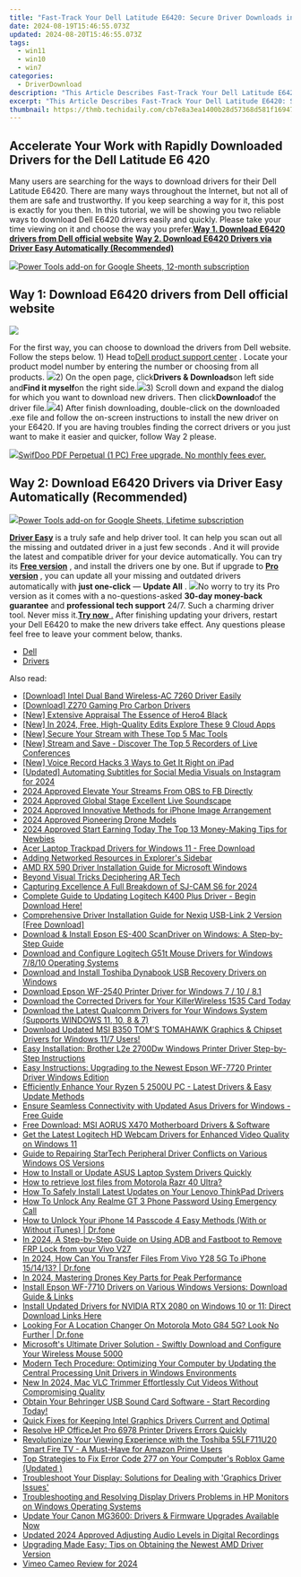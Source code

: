```yaml
---
title: "Fast-Track Your Dell Latitude E6420: Secure Driver Downloads in Minutes"
date: 2024-08-19T15:46:55.073Z
updated: 2024-08-20T15:46:55.073Z
tags:
  - win11
  - win10
  - win7
categories:
  - DriverDownload
description: "This Article Describes Fast-Track Your Dell Latitude E6420: Secure Driver Downloads in Minutes"
excerpt: "This Article Describes Fast-Track Your Dell Latitude E6420: Secure Driver Downloads in Minutes"
thumbnail: https://thmb.techidaily.com/cb7e8a3ea1400b28d57368d581f169474fb4983f5389a6a0053ebe83f3cfd779.jpg
---
```


## Accelerate Your Work with Rapidly Downloaded Drivers for the Dell Latitude E6 420

Many users are searching for the ways to download drivers for their Dell Latitude E6420\. There are many ways throughout the Internet, but not all of them are safe and trustworthy. If you keep searching a way for it, this post is exactly for you then. In this tutorial, we will be showing you two reliable ways to download Dell E6420 drivers easily and quickly. Please take your time viewing on it and choose the way you prefer.[**Way 1. Download E6420 drivers from Dell official website**](https://tools.techidaily.com/drivereasy/download/) [**Way 2. Download E6420 Drivers via Driver Easy Automatically (Recommended)**](https://www.drivereasy.com/knowledge/dell-e6420-drivers-download-easily-quickily/#WAY2)

<!-- affiliate ads begin -->
<a href="https://secure.2checkout.com/order/checkout.php?PRODS=4721564&QTY=1&AFFILIATE=108875&CART=1"><img src="https://secure.avangate.com/images/merchant/c14a8df1e1b4d5297e9cb30cb34d5a00/products/copy_power-tools-48.png" border="0">Power Tools add-on for Google Sheets, 12-month subscription</a>
<!-- affiliate ads end -->
## **Way 1: Download E6420 drivers from Dell official website**

<!-- affiliate ads begin -->
<a href="https://shop.systoolsgroup.com/affiliate.php?ACCOUNT=SYSTOOBY&AFFILIATE=108875&PATH=https%3A%2F%2Fwww.systoolsgroup.com%3FAFFILIATE%3D108875%26RESOURCE%3DSysTools%2BGmail%2BBackup"><img src="https://www.systoolsgroup.com/box/gmail-backup.png" border="0"></a>
<!-- affiliate ads end -->
For the first way, you can choose to download the drivers from Dell website. Follow the steps below. 1) Head to[Dell product support center](https://shop-links.co/link/?exclusive=1&publisher_slug=itechdaily19598&url=http%3A%2F%2Fwww.dell.com%2Fsupport%2Fhome%2Fus%2Fen%2F04) . Locate your product model number by entering the number or choosing from all products. ![](https://images.drivereasy.com/wp-content/uploads/2017/06/3-17.png)2) On the open page, click**Drivers & Downloads**on left side and**Find it myself**on the right side.![](https://images.drivereasy.com/wp-content/uploads/2017/06/1-16.png)3) Scroll down and expand the dialog for which you want to download new drivers. Then click**Download**of the driver file.![](https://images.drivereasy.com/wp-content/uploads/2017/06/2-18.png)4) After finish downloading, double-click on the downloaded .exe file and follow the on-screen instructions to install the new driver on your E6420\. If you are having troubles finding the correct drivers or you just want to make it easier and quicker, follow Way 2 please.

<!-- affiliate ads begin -->
<a href="https://purchase.swifdoo.com/order/checkout.php?PRODS=40002162&QTY=1&AFFILIATE=108875&CART=1"><img src="https://secure.avangate.com/images/merchant/8b932759a5a04ddb34bf79e3f9072e4b/products/1_Product%20box%20white-1024x1024.png" border="0">SwifDoo PDF Perpetual (1 PC) Free upgrade. No monthly fees ever. 
</a>
<!-- affiliate ads end -->
## **Way 2: Download E6420 Drivers via Driver Easy Automatically (Recommended)**

<!-- affiliate ads begin -->
<a href="https://secure.2checkout.com/order/checkout.php?PRODS=4726807&QTY=1&AFFILIATE=108875&CART=1"><img src="https://secure.avangate.com/images/merchant/c14a8df1e1b4d5297e9cb30cb34d5a00/products/copy_copy_power-tools-48.png" border="0">Power Tools add-on for Google Sheets, Lifetime subscription</a>
<!-- affiliate ads end -->
 [**Driver Easy**](https://tools.techidaily.com/drivereasy/download/)  is a truly safe and help driver tool. It can help you scan out all the missing and outdated driver in a just few seconds  . And it will provide the latest and compatible driver for your device automatically. You can try its **[Free version](https://tools.techidaily.com/drivereasy/download/)**  , and install the drivers one by one. But if upgrade to **[Pro version](https://tools.techidaily.com/drivereasy/download/)**  , you can update all your missing and outdated drivers automatically with **just one-click**  — **Update All** . ![](https://images.drivereasy.com/wp-content/uploads/2017/06/4-16.png)No worry to try its Pro version as it comes with a no-questions-asked **30-day money-back guarantee** and **professional tech support**  24/7\. Such a charming driver tool. Never miss it.[**Try now** .](https://tools.techidaily.com/drivereasy/download/) After finishing updating your drivers, restart your Dell E6420 to make the new drivers take effect. Any questions please feel free to leave your comment below, thanks.

* [Dell](https://tools.techidaily.com/drivereasy/download/)
* [Drivers](https://tools.techidaily.com/drivereasy/download/)

<ins class="adsbygoogle"
     style="display:block"
     data-ad-format="autorelaxed"
     data-ad-client="ca-pub-7571918770474297"
     data-ad-slot="1223367746"></ins>



<ins class="adsbygoogle"
     style="display:block"
     data-ad-client="ca-pub-7571918770474297"
     data-ad-slot="8358498916"
     data-ad-format="auto"
     data-full-width-responsive="true"></ins>

<span class="atpl-alsoreadstyle">Also read:</span>
<div><ul>
<li><a href="https://driver-download.techidaily.com/download-intel-dual-band-wireless-ac-7260-driver-easily/"><u>[Download] Intel Dual Band Wireless-AC 7260 Driver Easily</u></a></li>
<li><a href="https://driver-download.techidaily.com/download-z270-gaming-pro-carbon-drivers/"><u>[Download] Z270 Gaming Pro Carbon Drivers</u></a></li>
<li><a href="https://some-techniques.techidaily.com/new-extensive-appraisal-the-essence-of-hero4-black/"><u>[New] Extensive Appraisal  The Essence of Hero4 Black</u></a></li>
<li><a href="https://eaxpv-info.techidaily.com/new-in-2024-free-high-quality-edits-explore-these-9-cloud-apps/"><u>[New] In 2024, Free, High-Quality Edits  Explore These 9 Cloud Apps</u></a></li>
<li><a href="https://extra-approaches.techidaily.com/new-secure-your-stream-with-these-top-5-mac-tools/"><u>[New] Secure Your Stream with These Top 5 Mac Tools</u></a></li>
<li><a href="https://screen-recording.techidaily.com/new-stream-and-save-discover-the-top-5-recorders-of-live-conferences/"><u>[New] Stream and Save - Discover The Top 5 Recorders of Live Conferences</u></a></li>
<li><a href="https://desktop-recording.techidaily.com/new-voice-record-hacks-3-ways-to-get-it-right-on-ipad/"><u>[New] Voice Record Hacks  3 Ways to Get It Right on iPad</u></a></li>
<li><a href="https://instagram-video-files.techidaily.com/updated-automating-subtitles-for-social-media-visuals-on-instagram-for-2024/"><u>[Updated] Automating Subtitles for Social Media Visuals on Instagram for 2024</u></a></li>
<li><a href="https://screen-video-capture.techidaily.com/2024-approved-elevate-your-streams-from-obs-to-fb-directly/"><u>2024 Approved  Elevate Your Streams  From OBS to FB Directly</u></a></li>
<li><a href="https://some-knowledge.techidaily.com/2024-approved-global-stage-excellent-live-soundscape/"><u>2024 Approved  Global Stage  Excellent Live Soundscape</u></a></li>
<li><a href="https://some-techniques.techidaily.com/2024-approved-innovative-methods-for-iphone-image-arrangement/"><u>2024 Approved  Innovative Methods for iPhone Image Arrangement</u></a></li>
<li><a href="https://fox-access.techidaily.com/2024-approved-pioneering-drone-models/"><u>2024 Approved  Pioneering Drone Models</u></a></li>
<li><a href="https://fox-cloud.techidaily.com/2024-approved-start-earning-today-the-top-13-money-making-tips-for-newbies/"><u>2024 Approved  Start Earning Today  The Top 13 Money-Making Tips for Newbies</u></a></li>
<li><a href="https://driver-download.techidaily.com/acer-laptop-trackpad-drivers-for-windows-11-free-download/"><u>Acer Laptop Trackpad Drivers for Windows 11 - Free Download</u></a></li>
<li><a href="https://win11-tips.techidaily.com/adding-networked-resources-in-explorers-sidebar/"><u>Adding Networked Resources in Explorer's Sidebar</u></a></li>
<li><a href="https://driver-download.techidaily.com/amd-rx-590-driver-installation-guide-for-microsoft-windows/"><u>AMD RX 590 Driver Installation Guide for Microsoft Windows</u></a></li>
<li><a href="https://extra-lessons.techidaily.com/beyond-visual-tricks-deciphering-ar-tech/"><u>Beyond Visual Tricks  Deciphering AR Tech</u></a></li>
<li><a href="https://article-posts.techidaily.com/capturing-excellence-a-full-breakdown-of-sj-cam-s6-for-2024/"><u>Capturing Excellence  A Full Breakdown of SJ-CAM S6 for 2024</u></a></li>
<li><a href="https://driver-download.techidaily.com/1722967868837-complete-guide-to-updating-logitech-k400-plus-driver-begin-download-here/"><u>Complete Guide to Updating Logitech K400 Plus Driver - Begin Download Here!</u></a></li>
<li><a href="https://driver-download.techidaily.com/comprehensive-driver-installation-guide-for-nexiq-usb-link-2-version-free-download/"><u>Comprehensive Driver Installation Guide for Nexiq USB-Link 2 Version [Free Download]</u></a></li>
<li><a href="https://driver-download.techidaily.com/download-and-install-epson-es-400-scandriver-on-windows-a-step-by-step-guide/"><u>Download & Install Epson ES-400 ScanDriver on Windows: A Step-by-Step Guide</u></a></li>
<li><a href="https://driver-download.techidaily.com/download-and-configure-logitech-g51t-mouse-drivers-for-windows-7810-operating-systems/"><u>Download and Configure Logitech G51t Mouse Drivers for Windows 7/8/10 Operating Systems</u></a></li>
<li><a href="https://driver-download.techidaily.com/download-and-install-toshiba-dynabook-usb-recovery-drivers-on-windows/"><u>Download and Install Toshiba Dynabook USB Recovery Drivers on Windows</u></a></li>
<li><a href="https://driver-download.techidaily.com/download-epson-wf-2540-printer-driver-for-windows-7-10-81/"><u>Download Epson WF-2540 Printer Driver for Windows 7 / 10 / 8.1</u></a></li>
<li><a href="https://driver-download.techidaily.com/download-the-corrected-drivers-for-your-killerwireless-1535-card-today/"><u>Download the Corrected Drivers for Your KillerWireless 1535 Card Today</u></a></li>
<li><a href="https://driver-download.techidaily.com/download-the-latest-qualcomm-drivers-for-your-windows-system-supports-windows-11-10-8-and-7/"><u>Download the Latest Qualcomm Drivers for Your Windows System (Supports WINDOWS 11, 10, 8 & 7)</u></a></li>
<li><a href="https://driver-download.techidaily.com/1722970370299-download-updated-msi-b350-toms-tomahawk-graphics-and-chipset-drivers-for-windows-117-users/"><u>Download Updated MSI B350 TOM'S TOMAHAWK Graphics & Chipset Drivers for Windows 11/7 Users!</u></a></li>
<li><a href="https://driver-download.techidaily.com/easy-installation-brother-l2e-2700dw-windows-printer-driver-step-by-step-instructions/"><u>Easy Installation: Brother L2e 2700Dw Windows Printer Driver Step-by-Step Instructions</u></a></li>
<li><a href="https://driver-download.techidaily.com/easy-instructions-upgrading-to-the-newest-epson-wf-7720-printer-driver-windows-edition/"><u>Easy Instructions: Upgrading to the Newest Epson WF-7720 Printer Driver Windows Edition</u></a></li>
<li><a href="https://driver-download.techidaily.com/efficiently-enhance-your-ryzen-5-2500u-pc-latest-drivers-and-easy-update-methods/"><u>Efficiently Enhance Your Ryzen 5 2500U PC - Latest Drivers & Easy Update Methods</u></a></li>
<li><a href="https://driver-download.techidaily.com/ensure-seamless-connectivity-with-updated-asus-drivers-for-windows-free-guide/"><u>Ensure Seamless Connectivity with Updated Asus Drivers for Windows - Free Guide</u></a></li>
<li><a href="https://driver-download.techidaily.com/free-download-msi-aorus-x470-motherboard-drivers-and-software/"><u>Free Download: MSI AORUS X470 Motherboard Drivers & Software</u></a></li>
<li><a href="https://driver-download.techidaily.com/get-the-latest-logitech-hd-webcam-drivers-for-enhanced-video-quality-on-windows-11/"><u>Get the Latest Logitech HD Webcam Drivers for Enhanced Video Quality on Windows 11</u></a></li>
<li><a href="https://driver-download.techidaily.com/guide-to-repairing-startech-peripheral-driver-conflicts-on-various-windows-os-versions/"><u>Guide to Repairing StarTech Peripheral Driver Conflicts on Various Windows OS Versions</u></a></li>
<li><a href="https://driver-download.techidaily.com/how-to-install-or-update-asus-laptop-system-drivers-quickly/"><u>How to Install or Update ASUS Laptop System Drivers Quickly</u></a></li>
<li><a href="https://blog-min.techidaily.com/how-to-retrieve-lost-files-from-motorola-razr-40-ultra-by-fonelab-android-recover-data/"><u>How to retrieve lost files from Motorola Razr 40 Ultra?</u></a></li>
<li><a href="https://driver-download.techidaily.com/how-to-safely-install-latest-updates-on-your-lenovo-thinkpad-drivers/"><u>How To Safely Install Latest Updates on Your Lenovo ThinkPad Drivers</u></a></li>
<li><a href="https://easy-unlock-android.techidaily.com/how-to-unlock-any-realme-gt-3-phone-password-using-emergency-call-by-drfone-android/"><u>How To Unlock Any Realme GT 3 Phone Password Using Emergency Call</u></a></li>
<li><a href="https://iphone-unlock.techidaily.com/how-to-unlock-your-iphone-14-passcode-4-easy-methods-with-or-without-itunes-drfone-by-drfone-ios/"><u>How to Unlock Your iPhone 14 Passcode 4 Easy Methods (With or Without iTunes) | Dr.fone</u></a></li>
<li><a href="https://bypass-frp.techidaily.com/in-2024-a-step-by-step-guide-on-using-adb-and-fastboot-to-remove-frp-lock-from-your-vivo-v27-by-drfone-android/"><u>In 2024, A Step-by-Step Guide on Using ADB and Fastboot to Remove FRP Lock from your Vivo V27</u></a></li>
<li><a href="https://android-transfer.techidaily.com/in-2024-how-can-you-transfer-files-from-vivo-y28-5g-to-iphone-151413-drfone-by-drfone-transfer-from-android-transfer-from-android/"><u>In 2024, How Can You Transfer Files From Vivo Y28 5G To iPhone 15/14/13? | Dr.fone</u></a></li>
<li><a href="https://extra-skills.techidaily.com/in-2024-mastering-drones-key-parts-for-peak-performance/"><u>In 2024, Mastering Drones  Key Parts for Peak Performance</u></a></li>
<li><a href="https://driver-download.techidaily.com/install-epson-wf-7710-drivers-on-various-windows-versions-download-guide-and-links/"><u>Install Epson WF-7710 Drivers on Various Windows Versions: Download Guide & Links</u></a></li>
<li><a href="https://driver-download.techidaily.com/install-updated-drivers-for-nvidia-rtx-2080-on-windows-10-or-11-direct-download-links-here/"><u>Install Updated Drivers for NVIDIA RTX 2080 on Windows 10 or 11: Direct Download Links Here</u></a></li>
<li><a href="https://fake-location.techidaily.com/looking-for-a-location-changer-on-motorola-moto-g84-5g-look-no-further-drfone-by-drfone-virtual-android/"><u>Looking For A Location Changer On Motorola Moto G84 5G? Look No Further | Dr.fone</u></a></li>
<li><a href="https://driver-download.techidaily.com/microsofts-ultimate-driver-solution-swiftly-download-and-configure-your-wireless-mouse-5000/"><u>Microsoft's Ultimate Driver Solution - Swiftly Download and Configure Your Wireless Mouse 5000</u></a></li>
<li><a href="https://driver-download.techidaily.com/modern-tech-procedure-optimizing-your-computer-by-updating-the-central-processing-unit-drivers-in-windows-environments/"><u>Modern Tech Procedure: Optimizing Your Computer by Updating the Central Processing Unit Drivers in Windows Environments</u></a></li>
<li><a href="https://ai-video-apps.techidaily.com/new-in-2024-mac-vlc-trimmer-effortlessly-cut-videos-without-compromising-quality/"><u>New In 2024, Mac VLC Trimmer Effortlessly Cut Videos Without Compromising Quality</u></a></li>
<li><a href="https://driver-download.techidaily.com/obtain-your-behringer-usb-sound-card-software-start-recording-today/"><u>Obtain Your Behringer USB Sound Card Software - Start Recording Today!</u></a></li>
<li><a href="https://driver-download.techidaily.com/quick-fixes-for-keeping-intel-graphics-drivers-current-and-optimal/"><u>Quick Fixes for Keeping Intel Graphics Drivers Current and Optimal</u></a></li>
<li><a href="https://driver-download.techidaily.com/resolve-hp-officejet-pro-6978-printer-drivers-errors-quickly/"><u>Resolve HP OfficeJet Pro 6978 Printer Drivers Errors Quickly</u></a></li>
<li><a href="https://buynow-marvelous.techidaily.com/revolutionize-your-viewing-experience-with-the-toshiba-55lf711u20-smart-fire-tv-a-must-have-for-amazon-prime-users/"><u>Revolutionize Your Viewing Experience with the Toshiba 55LF711U20 Smart Fire TV - A Must-Have for Amazon Prime Users</u></a></li>
<li><a href="https://win-solutions.techidaily.com/top-strategies-to-fix-error-code-277-on-your-computers-roblox-game-updated/"><u>Top Strategies to Fix Error Code 277 on Your Computer's Roblox Game (Updated )</u></a></li>
<li><a href="https://driver-download.techidaily.com/troubleshoot-your-display-solutions-for-dealing-with-graphics-driver-issues/"><u>Troubleshoot Your Display: Solutions for Dealing with 'Graphics Driver Issues'</u></a></li>
<li><a href="https://driver-download.techidaily.com/troubleshooting-and-resolving-display-drivers-problems-in-hp-monitors-on-windows-operating-systems/"><u>Troubleshooting and Resolving Display Drivers Problems in HP Monitors on Windows Operating Systems</u></a></li>
<li><a href="https://driver-download.techidaily.com/update-your-canon-mg3600-drivers-and-firmware-upgrades-available-now/"><u>Update Your Canon MG3600: Drivers & Firmware Upgrades Available Now</u></a></li>
<li><a href="https://audio-editing.techidaily.com/updated-2024-approved-adjusting-audio-levels-in-digital-recordings/"><u>Updated 2024 Approved Adjusting Audio Levels in Digital Recordings</u></a></li>
<li><a href="https://driver-download.techidaily.com/upgrading-made-easy-tips-on-obtaining-the-newest-amd-driver-version/"><u>Upgrading Made Easy: Tips on Obtaining the Newest AMD Driver Version</u></a></li>
<li><a href="https://vimeo-videos.techidaily.com/vimeo-cameo-review-for-2024/"><u>Vimeo Cameo Review for 2024</u></a></li>
</ul></div>
